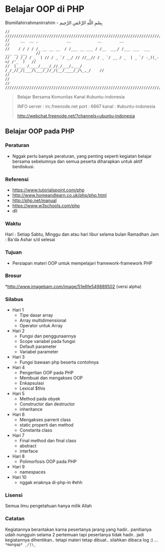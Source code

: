 # Belajar OOP di PHP

Bismillahirrahmanirrahim - بِسْمِ اللَّهِ الرَّحْمَنِ الرَّحِيم

```
// /////////////////////////////////////////////////////////////////////////////////
//     __  __ _             __            __        __                            //
//    / / / / /_ __ __ __  / /___ __ ___ / /__  ___/ /___ ___  ___  ___ __ ___    //
//   / /_/ / _  | // / _ `/ __/ // //__// / _ `/ __ / _  | _ `/ -_)(_-</ /'_  )   //
//  |____ /____/____/_//_/___/,___/    /_/_//_/|___/\___/_//_/|__/____/_/\_,_/    //
//                                                                                // 
// /////////////////////////////////////////////////////////////////////////////////
```
>Belajar Bersama Komunitas Kanal #ubuntu-indonesia
>
>INFO
>server : irc.freenode.net
>port   : 6667
>kanal  : #ubuntu-indonesia
>
>http://webchat.freenode.net/?channels=ubuntu-indonesia

## Belajar OOP pada PHP

### Peraturan

* Nggak perlu banyak peraturan, yang penting seperti kegiatan belajar bersama sebelumnya dan semua peserta diharapkan untuk aktif berdiskusi.

### Referensi

* https://www.tutorialspoint.com/php
* http://www.homeandlearn.co.uk/php/php.html
* http://php.net/manual
* https://www.w3schools.com/php
* dll

### Waktu

Hari : Setiap Sabtu, Minggu dan atau hari libur selama bulan Ramadhan
Jam : Ba'da Ashar s/d selesai

### Tujuan
 
* Persiapan materi OOP untuk mempelajari framework-framework PHP

### Brosur

*http://www.imagebam.com/image/51e6fe549889502 (versi alpha)

### Silabus

* Hari 1
	* Tipe dasar array
	* Array multidimensional
	* Operator untuk Array
* Hari 2
	* Fungsi dan penggunaannya
	* Scope variabel pada fungsi
	* Default parameter
	* Variabel parameter
* Hari 3
	* Fungsi bawaan php beserta contohnya
* Hari 4
	* Pengertian OOP pada PHP
	* Membuat dan mengakses OOP
	* Enkapsulasi
	* Lexical $this
* Hari 5 
	* Method pada obyek
	* Constructor dan destructor
	* inheritance
* Hari 6
	* Mengakses parrent class
	* static properti dan method
	* Constanta class
* Hari 7
	* Final method dan final class
	* abstract
	* interface
* Hari 8 
	* Polimorfosis OOP pada PHP
* Hari 9 
	* namespaces
* Hari 10
	* nggak enaknya di-php-in #ehh

### Lisensi
Semua ilmu pengetahuan hanya milik Allah

### Catatan
Kegiatannya berantakan karna pesertanya jarang yang hadir.. panitianya udah nungguin selama 2 pertemuan tapi pesertanya tidak hadir.. jadi kegiatannya dihentikan.. tetapi materi tetap dibuat.. silahkan dibaca log :) ...  ``` *mangap* _/|\_ ```
